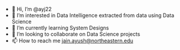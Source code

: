 - 👋 Hi, I’m @ayj22
- 👀 I’m interested in Data Intelligence extracted from data using Data Science
- 🌱 I’m currently learning System Designs
- 💞️ I’m looking to collaborate on Data Science projects
- 📫 How to reach me jain.ayush@northeastern.edu

<!---
ayj22/ayj22 is a ✨ special ✨ repository because its `README.md` (this file) appears on your GitHub profile.
You can click the Preview link to take a look at your changes.
--->
